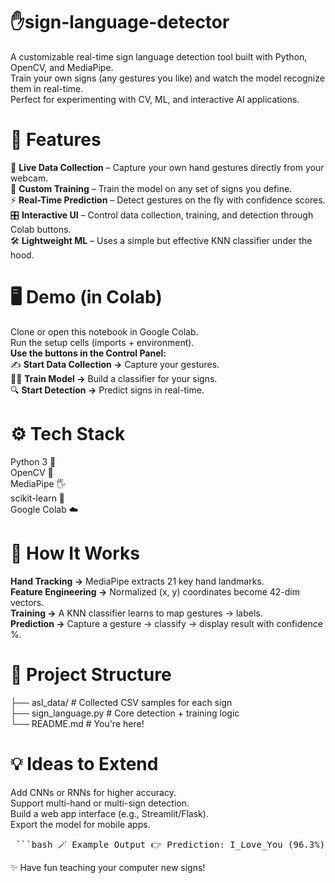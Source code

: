 # ✋sign-language-detector

A customizable real-time sign language detection tool built with Python, OpenCV, and MediaPipe.  
Train your own signs (any gestures you like) and watch the model recognize them in real-time.  
Perfect for experimenting with CV, ML, and interactive AI applications.  

# **🌟 Features**  
📸 **Live Data Collection** – Capture your own hand gestures directly from your webcam.  
🧠 **Custom Training** – Train the model on any set of signs you define.  
⚡ **Real-Time Prediction** – Detect gestures on the fly with confidence scores.  
🎛️ **Interactive UI** – Control data collection, training, and detection through Colab buttons.  
🛠️ **Lightweight ML** – Uses a simple but effective KNN classifier under the hood.  

# **🖥️ Demo (in Colab)**  
Clone or open this notebook in Google Colab.  
Run the setup cells (imports + environment).  
**Use the buttons in the Control Panel:**  
✍️ **Start Data Collection →** Capture your gestures.  
🧑‍🏫 **Train Model →** Build a classifier for your signs.  
🔍 **Start Detection →** Predict signs in real-time.  

# **⚙️ Tech Stack**  
Python 3 🐍  
OpenCV 🎥  
MediaPipe 🖐️  
scikit-learn 🤖  
Google Colab ☁️  

# **🚀 How It Works**  
**Hand Tracking →** MediaPipe extracts 21 key hand landmarks.  
**Feature Engineering →** Normalized (x, y) coordinates become 42-dim vectors.  
**Training →** A KNN classifier learns to map gestures → labels.  
**Prediction →** Capture a gesture → classify → display result with confidence %.  

# **📂 Project Structure**  
├── asl_data/          # Collected CSV samples for each sign  
├── sign_language.py   # Core detection + training logic  
└── README.md          # You're here!   

# **💡 Ideas to Extend**
Add CNNs or RNNs for higher accuracy.  
Support multi-hand or multi-sign detection.  
Build a web app interface (e.g., Streamlit/Flask).  
Export the model for mobile apps.  

<pre> ```bash 🪄 Example Output 👉 Prediction: I_Love_You (96.3%) ``` </pre>
✨ Have fun teaching your computer new signs!  
